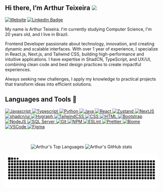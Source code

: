 ## Hi there, I’m Arthur Teixeira <img src="https://media.giphy.com/media/hvRJCLFzcasrR4ia7z/giphy.gif" width="25px"></a>

[![Website](https://img.shields.io/badge/Website-000?style=for-the-badge&logo=vercel&logoColor=white)](https://arthurteixeira.vercel.app/)
[![Linkedin Badge](https://img.shields.io/badge/LinkedIn-0077B5?style=for-the-badge&logo=linkedin&logoColor=white)](https://www.linkedin.com/in/arthur-teixeira-451768215/)

My name is Arthur Teixeira. I'm currently studying Computer Science, I'm 20 years old, and I live in Brazil.

Frontend Developer passionate about technology, innovation, and creating dynamic and scalable interfaces. With over 1 year of experience, I specialize in React.js, Next.js, and Tailwind CSS, building high-performance and intuitive applications. I have expertise in ShadCN, TypeScript, and UX/UI, combining clean code and best design practices to create impactful experiences.

Always seeking new challenges, I apply my knowledge to practical projects that transform ideas into efficient solutions.

## Languages and Tools 🚀

<p align="left">
  <a href="https://developer.mozilla.org/docs/Web/JavaScript" target="_blank">
    <img title="Javascript" alt="Javascript" src="https://cdn.jsdelivr.net/gh/devicons/devicon@latest/icons/javascript/javascript-original.svg" width="25px" height="25px" />
  </a>
  <a href="https://www.typescriptlang.org/" target="_blank">
    <img title="Typescript" alt="Typescript" src="https://cdn.jsdelivr.net/gh/devicons/devicon@latest/icons/typescript/typescript-original.svg" width="25px" height="25px" />
  </a>
  <a href="https://www.python.org/" target="_blank">
    <img title="Python" alt="Python" src="https://cdn.jsdelivr.net/gh/devicons/devicon@latest/icons/python/python-original.svg" width="25px" height="25px" />
  </a>
  <a href="https://www.java.com/" target="_blank">
    <img title="Java" alt="Java" src="https://cdn.jsdelivr.net/gh/devicons/devicon@latest/icons/java/java-original.svg" width="25px" height="25px" />
  </a>
  <a href="https://react.dev/" target="_blank">
    <img title="React" alt="React" src="https://cdn.jsdelivr.net/gh/devicons/devicon@latest/icons/react/react-original.svg" width="25px" height="25px" />
  </a>
  <a href="https://zustand-demo.pmnd.rs/" target="_blank">
    <img title="Zustand" alt="Zustand" src="https://cdn.jsdelivr.net/gh/devicons/devicon@latest/icons/zustand/zustand-original.svg" width="25px" height="25px" />
  </a>
  <a href="https://nextjs.org/" target="_blank">
    <img title="NextJS" alt="NextJS" src="https://cdn.jsdelivr.net/gh/devicons/devicon@latest/icons/nextjs/nextjs-original.svg" width="25px" height="25px" />
  </a>
  <a href="https://ui.shadcn.com/" target="_blank">
    <img title="shadcn/ui" src="https://ui.shadcn.com/favicon.ico" alt="shadcn/ui" width="25px" height="25px"/>
  </a>
  <a href="https://hygraph.com/" target="_blank">
    <img title="Hygraph" src="https://github.com/hygraph.png" alt="Hygraph" width="25px" height="25px"/>
  </a>
  <a href="https://tailwindcss.com/" target="_blank">
    <img title="TailwindCSS" alt="TailwindCSS" src="https://cdn.jsdelivr.net/gh/devicons/devicon@latest/icons/tailwindcss/tailwindcss-original.svg" width="25px" height="25px" />
  </a>
  <a href="https://developer.mozilla.org/docs/Web/CSS" target="_blank">
    <img title="CSS" alt="CSS" src="https://cdn.jsdelivr.net/gh/devicons/devicon@latest/icons/css3/css3-original.svg" width="25px" height="25px" />
  </a>
  <a href="https://developer.mozilla.org/docs/Web/HTML" target="_blank">
    <img title="HTML" alt="HTML" src="https://cdn.jsdelivr.net/gh/devicons/devicon@latest/icons/html5/html5-original.svg" width="25px" height="25px" />
  </a>
  <a href="https://getbootstrap.com/" target="_blank">
    <img title="Bootstrap" alt="Bootstrap" src="https://cdn.jsdelivr.net/gh/devicons/devicon@latest/icons/bootstrap/bootstrap-original.svg" width="25px" height="25px" />
  </a>
  <a href="https://nodejs.org/" target="_blank">
    <img title="NodeJS" alt="NodeJS" src="https://cdn.jsdelivr.net/gh/devicons/devicon@latest/icons/nodejs/nodejs-original.svg" width="25px" height="25px" />
  </a>
  <a href="https://www.microsoft.com/sql-server" target="_blank">
    <img title="SQL Server" alt="SQL Server" src="https://cdn.jsdelivr.net/gh/devicons/devicon@latest/icons/microsoftsqlserver/microsoftsqlserver-original.svg" width="25px" height="25px" />
  </a>
  <a href="https://git-scm.com/" target="_blank">
    <img title="Git" alt="Git" src="https://cdn.jsdelivr.net/gh/devicons/devicon@latest/icons/git/git-original.svg" width="25px" height="25px" />
  </a>
  <a href="https://www.npmjs.com/" target="_blank">
    <img title="NPM" alt="NPM" src="https://cdn.jsdelivr.net/gh/devicons/devicon@latest/icons/npm/npm-original.svg" width="25px" height="25px" />
  </a>
  <a href="https://eslint.org/" target="_blank">
    <img title="ESLint" alt="ESLint" src="https://cdn.jsdelivr.net/gh/devicons/devicon@latest/icons/eslint/eslint-original.svg" width="25px" height="25px" />
  </a>
  <a href="https://prettier.io/" target="_blank">
    <img src="https://github.com/tomchen/stack-icons/blob/master/logos/prettier.svg" title="Prettier" alt="Prettier" width="25px" height="25px" />
  </a>
  <a href="https://biomejs.dev/" target="_blank">
    <img title="Biome" alt="Biome" src="https://cdn.jsdelivr.net/gh/devicons/devicon@latest/icons/biome/biome-original.svg" width="25px" height="25px" />
  </a>
  <a href="https://code.visualstudio.com/" target="_blank">
    <img title="VSCode" alt="VSCode" src="https://cdn.jsdelivr.net/gh/devicons/devicon@latest/icons/vscode/vscode-original.svg" width="25px" height="25px"/>
  </a>
  <a href="https://www.figma.com/" target="_blank">
    <img title="Figma" alt="Figma"  src="https://cdn.jsdelivr.net/gh/devicons/devicon@latest/icons/figma/figma-original.svg" width="25px" height="25px" />
  </a>
</p>

<br>
<br>

<div align="center">
  <img align="center" src="https://github-readme-stats.vercel.app/api/top-langs/?username=arthurteixeiradev&layout=compact&theme=dark#gh-dark-mode-only" alt="Arthur's Top Languages" />
  <img align="center" src="https://github-readme-stats.vercel.app/api?username=arthurteixeiradev&show_icons=true&theme=dark#gh-dark-mode-only" alt="Arthur's GitHub stats" />
</div>

<br clear="both">

<div align=center>
  <img src="https://raw.githubusercontent.com/arthurteixeiradev/arthurteixeiradev/output/snake.svg" alt="Snake animation" />
</div>
